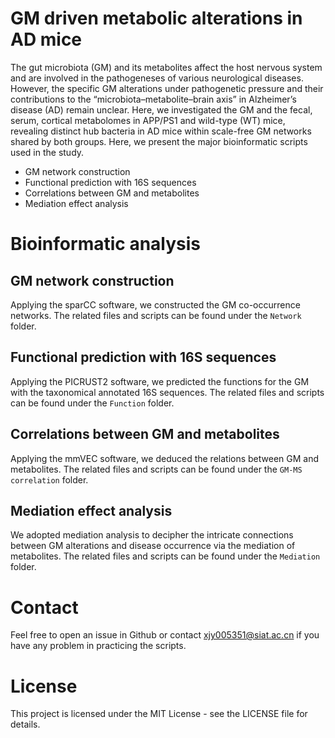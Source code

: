 # GM driven metabolic alterations in AD mice
The gut microbiota (GM) and its metabolites affect the host nervous system and are involved in the pathogeneses of various neurological diseases. However, the specific GM alterations under pathogenetic pressure and their contributions to the “microbiota–metabolite–brain axis” in Alzheimer’s disease (AD) remain unclear. Here, we investigated the GM and the fecal, serum, cortical metabolomes in APP/PS1 and wild-type (WT) mice, revealing distinct hub bacteria in AD mice within scale-free GM networks shared by both groups. Here, we present the major bioinformatic scripts used in the study. <br>
* GM network construction
* Functional prediction with 16S sequences
* Correlations between GM and metabolites
* Mediation effect analysis
# Bioinformatic analysis
## GM network construction
Applying the sparCC software, we constructed the GM co-occurrence networks. The related files and scripts can be found under the  ```Network``` folder.<br>


## Functional prediction with 16S sequences
Applying the PICRUST2 software, we predicted the functions for the GM with the taxonomical annotated 16S sequences. The related files and scripts can be found under the  ```Function``` folder.<br>

## Correlations between GM and metabolites
Applying the mmVEC software, we deduced the relations between GM and metabolites. The related files and scripts can be found under the  ```GM-MS correlation``` folder.<br>

## Mediation effect analysis
We adopted mediation analysis to decipher the intricate connections between GM alterations and disease occurrence via the mediation of metabolites. The related files and scripts can be found under the  ```Mediation``` folder.<br>

# Contact

Feel free to open an issue in Github or contact xjy005351@siat.ac.cn if you have any problem in practicing the scripts.

# License

This project is licensed under the MIT License - see the LICENSE file for details.
